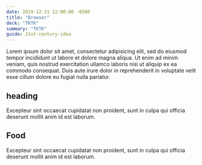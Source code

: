 ```yaml
---
date: 2019-12-31 12:00:00 -0500
title: "Browser"
deck: "TKTK"
summary: "TKTK"
guide: 21st-century-idea
---
```


Lorem ipsum dolor sit amet, consectetur adipisicing elit, sed do eiusmod tempor incididunt ut labore et dolore magna aliqua. Ut enim ad minim veniam, quis nostrud exercitation ullamco laboris nisi ut aliquip ex ea commodo consequat. Duis aute irure dolor in reprehenderit in voluptate velit esse cillum dolore eu fugiat nulla pariatur.

## heading

Excepteur sint occaecat cupidatat non proident, sunt in culpa qui officia deserunt mollit anim id est laborum.

## Food

Excepteur sint occaecat cupidatat non proident, sunt in culpa qui officia deserunt mollit anim id est laborum.

